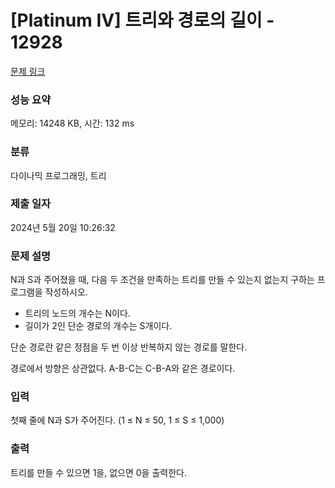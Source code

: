 # [Platinum IV] 트리와 경로의 길이 - 12928 

[문제 링크](https://www.acmicpc.net/problem/12928) 

### 성능 요약

메모리: 14248 KB, 시간: 132 ms

### 분류

다이나믹 프로그래밍, 트리

### 제출 일자

2024년 5월 20일 10:26:32

### 문제 설명

<p>N과 S과 주어졌을 때, 다음 두 조건을 만족하는 트리를 만들 수 있는지 없는지 구하는 프로그램을 작성하시오.</p>

<ul>
	<li>트리의 노드의 개수는 N이다.</li>
	<li>길이가 2인 단순 경로의 개수는 S개이다.</li>
</ul>

<p>단순 경로란 같은 정점을 두 번 이상 반복하지 않는 경로를 말한다.</p>

<p>경로에서 방향은 상관없다. A-B-C는 C-B-A와 같은 경로이다.</p>

### 입력 

 <p>첫째 줄에 N과 S가 주어진다. (1 ≤ N ≤ 50, 1 ≤ S ≤ 1,000)</p>

### 출력 

 <p>트리를 만들 수 있으면 1을, 없으면 0을 출력한다.</p>

